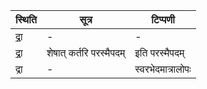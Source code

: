 | स्थिति | सूत्र | टिप्पणी |
| ----- | ------- | ------ |
| द्रा॒ | - | - |
| द्रा॒ | शेषात् कर्तरि परस्मैपदम् | इति परस्मैपदम् |
| द्रा | - | स्वरभेदमात्रालोपः |
